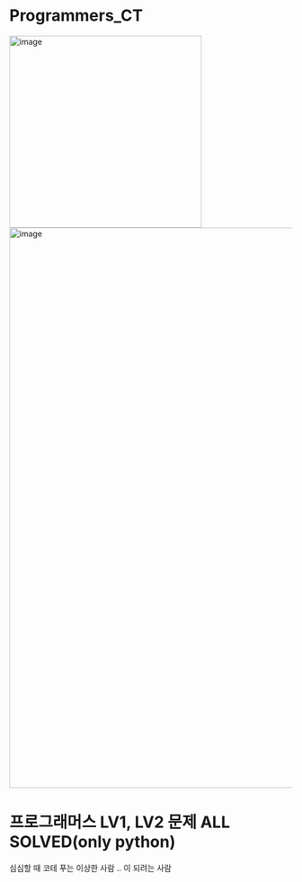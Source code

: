 # Programmers_CT
<img width="342" alt="image" src="https://github.com/Minseojeonn/Programmers_CT/assets/83704225/a8535118-0849-48f8-976e-c2af9e64b10e">
<img width="998" alt="image" src="https://github.com/Minseojeonn/Programmers_CT/assets/83704225/17c7e6a7-f248-4758-9eaf-595c5cf86c4f">

# 프로그래머스 LV1, LV2 문제 ALL SOLVED(only python)

심심할 때 코테 푸는 이상한 사람 ..
이 되려는 사람
